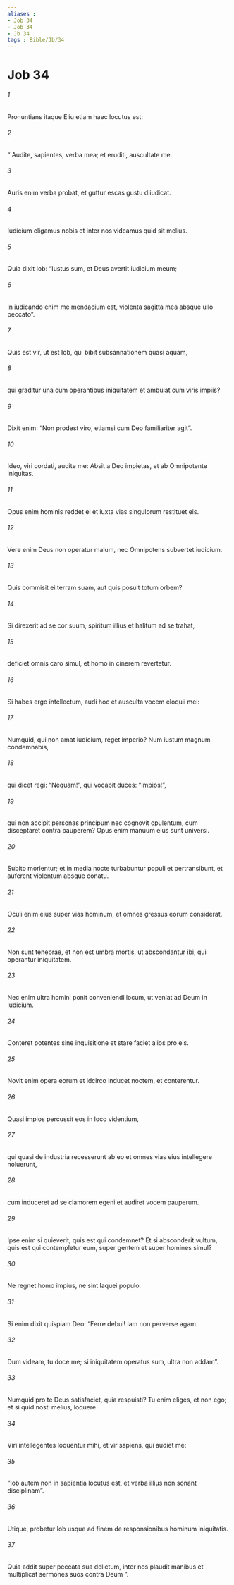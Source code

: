 ```yaml
---
aliases : 
- Job 34
- Job 34
- Jb 34
tags : Bible/Jb/34
---
```


# Job 34

###### 1
Pronuntians itaque Eliu etiam haec locutus est:
###### 2
“ Audite, sapientes, verba mea; et eruditi, auscultate me.
###### 3
Auris enim verba probat, et guttur escas gustu diiudicat.
###### 4
Iudicium eligamus nobis et inter nos videamus quid sit melius.
###### 5
Quia dixit Iob: “Iustus sum, et Deus avertit iudicium meum;
###### 6
in iudicando enim me mendacium est, violenta sagitta mea absque ullo peccato”.
###### 7
Quis est vir, ut est Iob, qui bibit subsannationem quasi aquam,
###### 8
qui graditur una cum operantibus iniquitatem et ambulat cum viris impiis?
###### 9
Dixit enim: “Non prodest viro, etiamsi cum Deo familiariter agit”.
###### 10
Ideo, viri cordati, audite me: Absit a Deo impietas, et ab Omnipotente iniquitas.
###### 11
Opus enim hominis reddet ei et iuxta vias singulorum restituet eis.
###### 12
Vere enim Deus non operatur malum, nec Omnipotens subvertet iudicium.
###### 13
Quis commisit ei terram suam, aut quis posuit totum orbem?
###### 14
Si direxerit ad se cor suum, spiritum illius et halitum ad se trahat,
###### 15
deficiet omnis caro simul, et homo in cinerem revertetur.
###### 16
Si habes ergo intellectum, audi hoc et ausculta vocem eloquii mei:
###### 17
Numquid, qui non amat iudicium, reget imperio? Num iustum magnum condemnabis,
###### 18
qui dicet regi: “Nequam!”, qui vocabit duces: “Impios!”,
###### 19
qui non accipit personas principum nec cognovit opulentum, cum disceptaret contra pauperem? Opus enim manuum eius sunt universi.
###### 20
Subito morientur; et in media nocte turbabuntur populi et pertransibunt, et auferent violentum absque conatu.
###### 21
Oculi enim eius super vias hominum, et omnes gressus eorum considerat.
###### 22
Non sunt tenebrae, et non est umbra mortis, ut abscondantur ibi, qui operantur iniquitatem.
###### 23
Nec enim ultra homini ponit conveniendi locum, ut veniat ad Deum in iudicium.
###### 24
Conteret potentes sine inquisitione et stare faciet alios pro eis.
###### 25
Novit enim opera eorum et idcirco inducet noctem, et conterentur.
###### 26
Quasi impios percussit eos in loco videntium,
###### 27
qui quasi de industria recesserunt ab eo et omnes vias eius intellegere noluerunt,
###### 28
cum induceret ad se clamorem egeni et audiret vocem pauperum.
###### 29
Ipse enim si quieverit, quis est qui condemnet? Et si absconderit vultum, quis est qui contempletur eum, super gentem et super homines simul?
###### 30
Ne regnet homo impius, ne sint laquei populo.
###### 31
Si enim dixit quispiam Deo: “Ferre debui! Iam non perverse agam.
###### 32
Dum videam, tu doce me; si iniquitatem operatus sum, ultra non addam”.
###### 33
Numquid pro te Deus satisfaciet, quia respuisti? Tu enim eliges, et non ego; et si quid nosti melius, loquere.
###### 34
Viri intellegentes loquentur mihi, et vir sapiens, qui audiet me:
###### 35
“Iob autem non in sapientia locutus est, et verba illius non sonant disciplinam”.
###### 36
Utique, probetur Iob usque ad finem de responsionibus hominum iniquitatis.
###### 37
Quia addit super peccata sua delictum, inter nos plaudit manibus et multiplicat sermones suos contra Deum ”.
